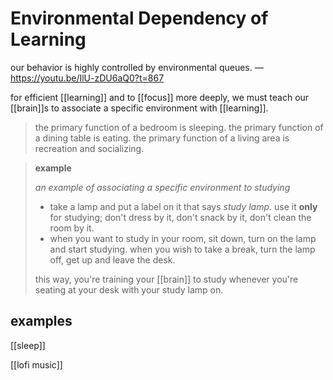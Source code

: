 # Environmental Dependency of Learning

our behavior is highly controlled by environmental queues. &mdash; <https://youtu.be/IlU-zDU6aQ0?t=867>

for efficient [[learning]] and to [[focus]] more deeply, we must teach our [[brain]]s to associate a specific environment with [[learning]].

> the primary function of a bedroom is sleeping. the primary function of a dining table is eating. the primary function of a living area is recreation and socializing.

> **example**
>
> _an example of associating a specific environment to studying_
>
> - take a lamp and put a label on it that says _study lamp_. use it **only** for studying; don't dress by it, don't snack by it, don't clean the room by it.
> - when you want to study in your room, sit down, turn on the lamp and start studying. when you wish to take a break, turn the lamp off, get up and leave the desk.
>
> this way, you're training your [[brain]] to study whenever you're seating at your desk with your study lamp on.

## examples

[[sleep]]

[[lofi music]]
